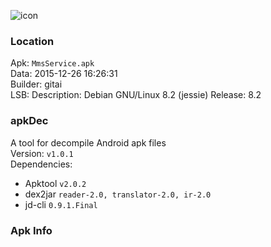 ![icon](./)

### Location
Apk: `MmsService.apk`    
Data: 2015-12-26 16:26:31     
Builder: gitai    
LSB: Description: Debian GNU/Linux 8.2 (jessie) Release: 8.2    

### apkDec     
A tool for decompile Android apk files    
Version:  `v1.0.1`     
Dependencies:    
+ Apktool `v2.0.2`    
+ dex2jar `reader-2.0, translator-2.0, ir-2.0`    
+ jd-cli `0.9.1.Final`    

### Apk Info    
```
